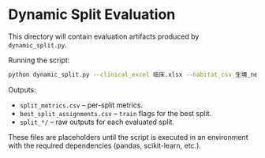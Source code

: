 # Dynamic Split Evaluation

This directory will contain evaluation artifacts produced by `dynamic_split.py`.

Running the script:

```bash
python dynamic_split.py --clinical_excel 临床.xlsx --habitat_csv 生境_new.csv --script 0827latest.py --results results
```

Outputs:
- `split_metrics.csv` – per-split metrics.
- `best_split_assignments.csv` – `train` flags for the best split.
- `split_*/` – raw outputs for each evaluated split.

These files are placeholders until the script is executed in an environment
with the required dependencies (pandas, scikit-learn, etc.).
